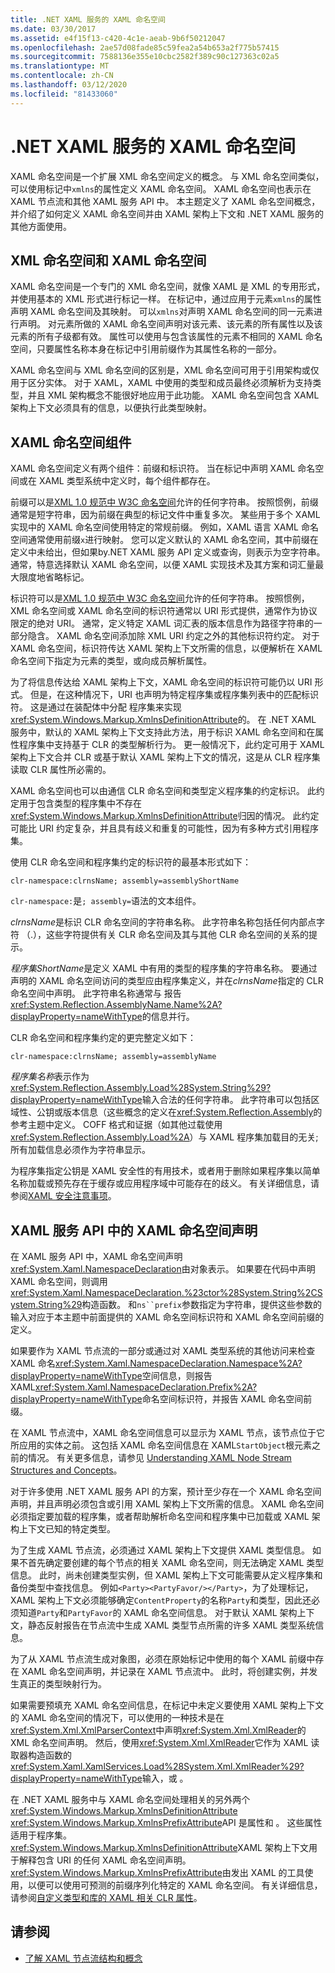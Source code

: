 ```yaml
---
title: .NET XAML 服务的 XAML 命名空间
ms.date: 03/30/2017
ms.assetid: e4f15f13-c420-4c1e-aeab-9b6f50212047
ms.openlocfilehash: 2ae57d08fade85c59fea2a54b653a2f775b57415
ms.sourcegitcommit: 7588136e355e10cbc2582f389c90c127363c02a5
ms.translationtype: MT
ms.contentlocale: zh-CN
ms.lasthandoff: 03/12/2020
ms.locfileid: "81433060"
---
```

# <a name="xaml-namespaces-for-net-xaml-services"></a>.NET XAML 服务的 XAML 命名空间
XAML 命名空间是一个扩展 XML 命名空间定义的概念。 与 XML 命名空间类似，可以使用标记中`xmlns`的属性定义 XAML 命名空间。 XAML 命名空间也表示在 XAML 节点流和其他 XAML 服务 API 中。 本主题定义了 XAML 命名空间概念，并介绍了如何定义 XAML 命名空间并由 XAML 架构上下文和 .NET XAML 服务的其他方面使用。  
  
## <a name="xml-namespace-and-xaml-namespace"></a>XML 命名空间和 XAML 命名空间  
 XAML 命名空间是一个专门的 XML 命名空间，就像 XAML 是 XML 的专用形式，并使用基本的 XML 形式进行标记一样。 在标记中，通过应用于元素`xmlns`的属性声明 XAML 命名空间及其映射。 可以`xmlns`对声明 XAML 命名空间的同一元素进行声明。 对元素所做的 XAML 命名空间声明对该元素、该元素的所有属性以及该元素的所有子级都有效。 属性可以使用与包含该属性的元素不相同的 XAML 命名空间，只要属性名称本身在标记中引用前缀作为其属性名称的一部分。  
  
 XAML 命名空间与 XML 命名空间的区别是，XML 命名空间可用于引用架构或仅用于区分实体。 对于 XAML，XAML 中使用的类型和成员最终必须解析为支持类型，并且 XML 架构概念不能很好地应用于此功能。 XAML 命名空间包含 XAML 架构上下文必须具有的信息，以便执行此类型映射。  
  
## <a name="xaml-namespace-components"></a>XAML 命名空间组件  
 XAML 命名空间定义有两个组件：前缀和标识符。 当在标记中声明 XAML 命名空间或在 XAML 类型系统中定义时，每个组件都存在。  
  
 前缀可以是[XML 1.0 规范中 W3C 命名空间](https://www.w3.org/TR/REC-xml-names/)允许的任何字符串。 按照惯例，前缀通常是短字符串，因为前缀在典型的标记文件中重复多次。 某些用于多个 XAML 实现中的 XAML 命名空间使用特定的常规前缀。 例如，XAML 语言 XAML 命名空间通常使用前缀`x`进行映射。 您可以定义默认的 XAML 命名空间，其中前缀在定义中未给出，但如果by.NET XAML 服务 API 定义或查询，则表示为空字符串。 通常，特意选择默认 XAML 命名空间，以便 XAML 实现技术及其方案和词汇量最大限度地省略标记。  
  
 标识符可以是[XML 1.0 规范中 W3C 命名空间](https://www.w3.org/TR/REC-xml-names/)允许的任何字符串。 按照惯例，XML 命名空间或 XAML 命名空间的标识符通常以 URI 形式提供，通常作为协议限定的绝对 URI。 通常，定义特定 XAML 词汇表的版本信息作为路径字符串的一部分隐含。 XAML 命名空间添加除 XML URI 约定之外的其他标识符约定。 对于 XAML 命名空间，标识符传达 XAML 架构上下文所需的信息，以便解析在 XAML 命名空间下指定为元素的类型，或向成员解析属性。  
  
 为了将信息传达给 XAML 架构上下文，XAML 命名空间的标识符可能仍以 URI 形式。 但是，在这种情况下，URI 也声明为特定程序集或程序集列表中的匹配标识符。 这是通过在装配体中分配 程序集来实现<xref:System.Windows.Markup.XmlnsDefinitionAttribute>的。 在 .NET XAML 服务中，默认的 XAML 架构上下文支持此方法，用于标识 XAML 命名空间和在属性程序集中支持基于 CLR 的类型解析行为。 更一般情况下，此约定可用于 XAML 架构上下文合并 CLR 或基于默认 XAML 架构上下文的情况，这是从 CLR 程序集读取 CLR 属性所必需的。  
  
 XAML 命名空间也可以由通信 CLR 命名空间和类型定义程序集的约定标识。 此约定用于包含类型的程序集中不存在<xref:System.Windows.Markup.XmlnsDefinitionAttribute>归因的情况。 此约定可能比 URI 约定复杂，并且具有歧义和重复的可能性，因为有多种方式引用程序集。  
  
 使用 CLR 命名空间和程序集约定的标识符的最基本形式如下：  
  
 `clr-namespace:clrnsName; assembly=assemblyShortName`
  
 `clr-namespace:`是`; assembly=`语法的文本组件。  
  
 *clrnsName*是标识 CLR 命名空间的字符串名称。 此字符串名称包括任何内部点字符 （.），这些字符提供有关 CLR 命名空间及其与其他 CLR 命名空间的关系的提示。
  
 *程序集ShortName*是定义 XAML 中有用的类型的程序集的字符串名称。 要通过声明的 XAML 命名空间访问的类型应由程序集定义，并在*clrnsName*指定的 CLR 命名空间中声明。 此字符串名称通常与 报告<xref:System.Reflection.AssemblyName.Name%2A?displayProperty=nameWithType>的信息并行。  
  
 CLR 命名空间和程序集约定的更完整定义如下：  
  
 `clr-namespace:clrnsName; assembly=assemblyName`
  
 *程序集名称*表示作为<xref:System.Reflection.Assembly.Load%28System.String%29?displayProperty=nameWithType>输入合法的任何字符串。 此字符串可以包括区域性、公钥或版本信息（这些概念的定义在<xref:System.Reflection.Assembly>的参考主题中定义。 COFF 格式和证据（如其他过载使用<xref:System.Reflection.Assembly.Load%2A>）与 XAML 程序集加载目的无关;所有加载信息必须作为字符串显示。  
  
 为程序集指定公钥是 XAML 安全性的有用技术，或者用于删除如果程序集以简单名称加载或预先存在于缓存或应用程序域中可能存在的歧义。 有关详细信息，请参阅[XAML 安全注意事项](security-considerations.md)。  
  
## <a name="xaml-namespace-declarations-in-the-xaml-services-api"></a>XAML 服务 API 中的 XAML 命名空间声明  
 在 XAML 服务 API 中，XAML 命名空间声明<xref:System.Xaml.NamespaceDeclaration>由对象表示。 如果要在代码中声明 XAML 命名空间，则调用<xref:System.Xaml.NamespaceDeclaration.%23ctor%28System.String%2CSystem.String%29>构造函数。 和`ns``prefix`参数指定为字符串，提供这些参数的输入对应于本主题中前面提供的 XAML 命名空间标识符和 XAML 命名空间前缀的定义。  
  
 如果要作为 XAML 节点流的一部分或通过对 XAML 类型系统的其他访问来检查 XAML 命名<xref:System.Xaml.NamespaceDeclaration.Namespace%2A?displayProperty=nameWithType>空间信息，则报告 XAML<xref:System.Xaml.NamespaceDeclaration.Prefix%2A?displayProperty=nameWithType>命名空间标识符，并报告 XAML 命名空间前缀。  
  
 在 XAML 节点流中，XAML 命名空间信息可以显示为 XAML 节点，该节点位于它所应用的实体之前。 这包括 XAML 命名空间信息在 XAML`StartObject`根元素之前的情况。 有关更多信息，请参见 [Understanding XAML Node Stream Structures and Concepts](understanding-xaml-node-stream-structures-and-concepts.md)。  
  
 对于许多使用 .NET XAML 服务 API 的方案，预计至少存在一个 XAML 命名空间声明，并且声明必须包含或引用 XAML 架构上下文所需的信息。 XAML 命名空间必须指定要加载的程序集，或者帮助解析命名空间和程序集中已加载或 XAML 架构上下文已知的特定类型。  
  
 为了生成 XAML 节点流，必须通过 XAML 架构上下文提供 XAML 类型信息。 如果不首先确定要创建的每个节点的相关 XAML 命名空间，则无法确定 XAML 类型信息。 此时，尚未创建类型实例，但 XAML 架构上下文可能需要从定义程序集和备份类型中查找信息。 例如`<Party><PartyFavor/></Party>`，为了处理标记，XAML 架构上下文必须能够确定`ContentProperty`的名称`Party`和类型，因此还必须知道`Party`和`PartyFavor`的 XAML 命名空间信息。 对于默认 XAML 架构上下文，静态反射报告在节点流中生成 XAML 类型节点所需的许多 XAML 类型系统信息。  
  
 为了从 XAML 节点流生成对象图，必须在原始标记中使用的每个 XAML 前缀中存在 XAML 命名空间声明，并记录在 XAML 节点流中。 此时，将创建实例，并发生真正的类型映射行为。  
  
 如果需要预填充 XAML 命名空间信息，在标记中未定义要使用 XAML 架构上下文的 XAML 命名空间的情况下，可以使用的一种技术是在<xref:System.Xml.XmlParserContext>中声明<xref:System.Xml.XmlReader>的 XML 命名空间声明。 然后，使用<xref:System.Xml.XmlReader>它作为 XAML 读取器构造函数的<xref:System.Xaml.XamlServices.Load%28System.Xml.XmlReader%29?displayProperty=nameWithType>输入，或 。  
  
 在 .NET XAML 服务中与 XAML 命名空间处理相关的另外两个<xref:System.Windows.Markup.XmlnsDefinitionAttribute> <xref:System.Windows.Markup.XmlnsPrefixAttribute>API 是属性和 。 这些属性适用于程序集。 <xref:System.Windows.Markup.XmlnsDefinitionAttribute>XAML 架构上下文用于解释包含 URI 的任何 XAML 命名空间声明。 <xref:System.Windows.Markup.XmlnsPrefixAttribute>由发出 XAML 的工具使用，以便可以使用可预测的前缀序列化特定的 XAML 命名空间。 有关详细信息，请参阅[自定义类型和库的 XAML 相关 CLR 属性](clr-attributes-with-custom-types-and-libraries.md)。  
  
## <a name="see-also"></a>请参阅

- [了解 XAML 节点流结构和概念](understanding-xaml-node-stream-structures-and-concepts.md)
